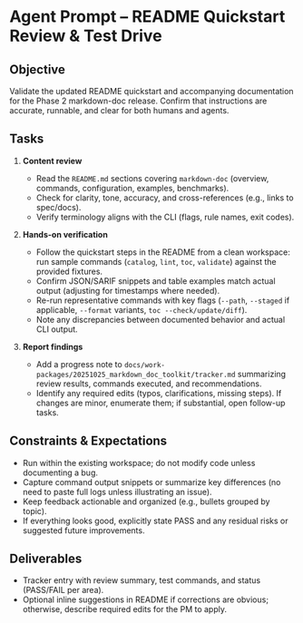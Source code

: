 # Agent Prompt – README Quickstart Review & Test Drive

## Objective
Validate the updated README quickstart and accompanying documentation for the Phase 2 markdown-doc release. Confirm that instructions are accurate, runnable, and clear for both humans and agents.

## Tasks
1. **Content review**
   - Read the `README.md` sections covering `markdown-doc` (overview, commands, configuration, examples, benchmarks).
   - Check for clarity, tone, accuracy, and cross-references (e.g., links to spec/docs).
   - Verify terminology aligns with the CLI (flags, rule names, exit codes).

2. **Hands-on verification**
   - Follow the quickstart steps in the README from a clean workspace: run sample commands (`catalog`, `lint`, `toc`, `validate`) against the provided fixtures.
   - Confirm JSON/SARIF snippets and table examples match actual output (adjusting for timestamps where needed).
   - Re-run representative commands with key flags (`--path`, `--staged` if applicable, `--format` variants, `toc --check/update/diff`).
   - Note any discrepancies between documented behavior and actual CLI output.

3. **Report findings**
   - Add a progress note to `docs/work-packages/20251025_markdown_doc_toolkit/tracker.md` summarizing review results, commands executed, and recommendations.
   - Identify any required edits (typos, clarifications, missing steps). If changes are minor, enumerate them; if substantial, open follow-up tasks.

## Constraints & Expectations
- Run within the existing workspace; do not modify code unless documenting a bug.
- Capture command output snippets or summarize key differences (no need to paste full logs unless illustrating an issue).
- Keep feedback actionable and organized (e.g., bullets grouped by topic).
- If everything looks good, explicitly state PASS and any residual risks or suggested future improvements.

## Deliverables
- Tracker entry with review summary, test commands, and status (PASS/FAIL per area).
- Optional inline suggestions in README if corrections are obvious; otherwise, describe required edits for the PM to apply.
